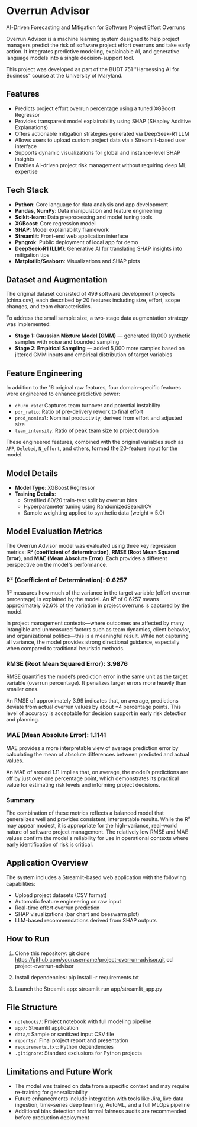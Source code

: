 # Overrun Advisor

AI-Driven Forecasting and Mitigation for Software Project Effort Overruns

Overrun Advisor is a machine learning system designed to help project managers predict the risk of software project effort overruns and take early action. It integrates predictive modeling, explainable AI, and generative language models into a single decision-support tool.

This project was developed as part of the BUDT 751 "Harnessing AI for Business" course at the University of Maryland.

## Features

- Predicts project effort overrun percentage using a tuned XGBoost Regressor
- Provides transparent model explainability using SHAP (SHapley Additive Explanations)
- Offers actionable mitigation strategies generated via DeepSeek-R1 LLM
- Allows users to upload custom project data via a Streamlit-based user interface
- Supports dynamic visualizations for global and instance-level SHAP insights
- Enables AI-driven project risk management without requiring deep ML expertise

## Tech Stack

- **Python**: Core language for data analysis and app development
- **Pandas, NumPy**: Data manipulation and feature engineering
- **Scikit-learn**: Data preprocessing and model tuning tools
- **XGBoost**: Core regression model
- **SHAP**: Model explainability framework
- **Streamlit**: Front-end web application interface
- **Pyngrok**: Public deployment of local app for demo
- **DeepSeek-R1 (LLM)**: Generative AI for translating SHAP insights into mitigation tips
- **Matplotlib/Seaborn**: Visualizations and SHAP plots

## Dataset and Augmentation

The original dataset consisted of 499 software development projects (china.csv), each described by 20 features including size, effort, scope changes, and team characteristics.

To address the small sample size, a two-stage data augmentation strategy was implemented:

- **Stage 1: Gaussian Mixture Model (GMM)** — generated 10,000 synthetic samples with noise and bounded sampling
- **Stage 2: Empirical Sampling** — added 5,000 more samples based on jittered GMM inputs and empirical distribution of target variables

## Feature Engineering

In addition to the 16 original raw features, four domain-specific features were engineered to enhance predictive power:

- `churn_rate`: Captures team turnover and potential instability
- `pdr_ratio`: Ratio of pre-delivery rework to final effort
- `prod_nominal`: Nominal productivity, derived from effort and adjusted size
- `team_intensity`: Ratio of peak team size to project duration

These engineered features, combined with the original variables such as `AFP`, `Deleted`, `N_effort`, and others, formed the 20-feature input for the model.

## Model Details

- **Model Type**: XGBoost Regressor
- **Training Details**:
  - Stratified 80/20 train-test split by overrun bins
  - Hyperparameter tuning using RandomizedSearchCV
  - Sample weighting applied to synthetic data (weight = 5.0)

## Model Evaluation Metrics

The Overrun Advisor model was evaluated using three key regression metrics: **R² (coefficient of determination)**, **RMSE (Root Mean Squared Error)**, and **MAE (Mean Absolute Error)**. Each provides a different perspective on the model's performance.

### R² (Coefficient of Determination): 0.6257

R² measures how much of the variance in the target variable (effort overrun percentage) is explained by the model. An R² of 0.6257 means approximately 62.6% of the variation in project overruns is captured by the model.

In project management contexts—where outcomes are affected by many intangible and unmeasured factors such as team dynamics, client behavior, and organizational politics—this is a meaningful result. While not capturing all variance, the model provides strong directional guidance, especially when compared to traditional heuristic methods.

### RMSE (Root Mean Squared Error): 3.9876

RMSE quantifies the model’s prediction error in the same unit as the target variable (overrun percentage). It penalizes larger errors more heavily than smaller ones.

An RMSE of approximately 3.99 indicates that, on average, predictions deviate from actual overrun values by about ±4 percentage points. This level of accuracy is acceptable for decision support in early risk detection and planning.

### MAE (Mean Absolute Error): 1.1141

MAE provides a more interpretable view of average prediction error by calculating the mean of absolute differences between predicted and actual values.

An MAE of around 1.11 implies that, on average, the model’s predictions are off by just over one percentage point, which demonstrates its practical value for estimating risk levels and informing project decisions.

### Summary

The combination of these metrics reflects a balanced model that generalizes well and provides consistent, interpretable results. While the R² may appear modest, it is appropriate for the high-variance, real-world nature of software project management. The relatively low RMSE and MAE values confirm the model's reliability for use in operational contexts where early identification of risk is critical.


## Application Overview

The system includes a Streamlit-based web application with the following capabilities:

- Upload project datasets (CSV format)
- Automatic feature engineering on raw input
- Real-time effort overrun prediction
- SHAP visualizations (bar chart and beeswarm plot)
- LLM-based recommendations derived from SHAP outputs

## How to Run

1. Clone this repository:
git clone https://github.com/yourusername/project-overrun-advisor.git
cd project-overrun-advisor

2. Install dependencies:
pip install -r requirements.txt

3. Launch the Streamlit app:
streamlit run app/streamlit_app.py

## File Structure

- `notebooks/`: Project notebook with full modeling pipeline
- `app/`: Streamlit application
- `data/`: Sample or sanitized input CSV file
- `reports/`: Final project report and presentation
- `requirements.txt`: Python dependencies
- `.gitignore`: Standard exclusions for Python projects

## Limitations and Future Work

- The model was trained on data from a specific context and may require re-training for generalizability
- Future enhancements include integration with tools like Jira, live data ingestion, time-series deep learning, AutoML, and a full MLOps pipeline
- Additional bias detection and formal fairness audits are recommended before production deployment

